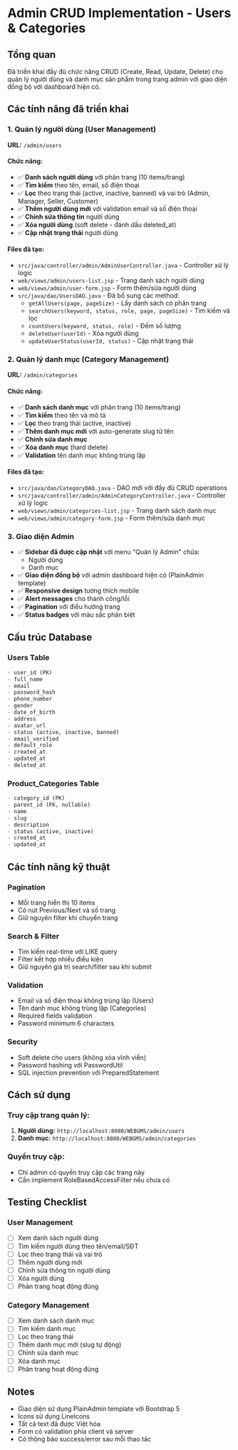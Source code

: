 # Admin CRUD Implementation - Users & Categories

## Tổng quan
Đã triển khai đầy đủ chức năng CRUD (Create, Read, Update, Delete) cho quản lý người dùng và danh mục sản phẩm trong trang admin với giao diện đồng bộ với dashboard hiện có.

## Các tính năng đã triển khai

### 1. Quản lý người dùng (User Management)
**URL:** `/admin/users`

#### Chức năng:
- ✅ **Danh sách người dùng** với phân trang (10 items/trang)
- ✅ **Tìm kiếm** theo tên, email, số điện thoại
- ✅ **Lọc** theo trạng thái (active, inactive, banned) và vai trò (Admin, Manager, Seller, Customer)
- ✅ **Thêm người dùng mới** với validation email và số điện thoại
- ✅ **Chỉnh sửa thông tin** người dùng
- ✅ **Xóa người dùng** (soft delete - đánh dấu deleted_at)
- ✅ **Cập nhật trạng thái** người dùng

#### Files đã tạo:
- `src/java/controller/admin/AdminUserController.java` - Controller xử lý logic
- `web/views/admin/users-list.jsp` - Trang danh sách người dùng
- `web/views/admin/user-form.jsp` - Form thêm/sửa người dùng
- `src/java/dao/UsersDAO.java` - Đã bổ sung các method:
  - `getAllUsers(page, pageSize)` - Lấy danh sách có phân trang
  - `searchUsers(keyword, status, role, page, pageSize)` - Tìm kiếm và lọc
  - `countUsers(keyword, status, role)` - Đếm số lượng
  - `deleteUser(userId)` - Xóa người dùng
  - `updateUserStatus(userId, status)` - Cập nhật trạng thái

### 2. Quản lý danh mục (Category Management)
**URL:** `/admin/categories`

#### Chức năng:
- ✅ **Danh sách danh mục** với phân trang (10 items/trang)
- ✅ **Tìm kiếm** theo tên và mô tả
- ✅ **Lọc** theo trạng thái (active, inactive)
- ✅ **Thêm danh mục mới** với auto-generate slug từ tên
- ✅ **Chỉnh sửa danh mục**
- ✅ **Xóa danh mục** (hard delete)
- ✅ **Validation** tên danh mục không trùng lặp

#### Files đã tạo:
- `src/java/dao/CategoryDAO.java` - DAO mới với đầy đủ CRUD operations
- `src/java/controller/admin/AdminCategoryController.java` - Controller xử lý logic
- `web/views/admin/categories-list.jsp` - Trang danh sách danh mục
- `web/views/admin/category-form.jsp` - Form thêm/sửa danh mục

### 3. Giao diện Admin
- ✅ **Sidebar đã được cập nhật** với menu "Quản lý Admin" chứa:
  - Người dùng
  - Danh mục
- ✅ **Giao diện đồng bộ** với admin dashboard hiện có (PlainAdmin template)
- ✅ **Responsive design** tương thích mobile
- ✅ **Alert messages** cho thành công/lỗi
- ✅ **Pagination** với điều hướng trang
- ✅ **Status badges** với màu sắc phân biệt

## Cấu trúc Database

### Users Table
```sql
- user_id (PK)
- full_name
- email
- password_hash
- phone_number
- gender
- date_of_birth
- address
- avatar_url
- status (active, inactive, banned)
- email_verified
- default_role
- created_at
- updated_at
- deleted_at
```

### Product_Categories Table
```sql
- category_id (PK)
- parent_id (FK, nullable)
- name
- slug
- description
- status (active, inactive)
- created_at
- updated_at
```

## Các tính năng kỹ thuật

### Pagination
- Mỗi trang hiển thị 10 items
- Có nút Previous/Next và số trang
- Giữ nguyên filter khi chuyển trang

### Search & Filter
- Tìm kiếm real-time với LIKE query
- Filter kết hợp nhiều điều kiện
- Giữ nguyên giá trị search/filter sau khi submit

### Validation
- Email và số điện thoại không trùng lặp (Users)
- Tên danh mục không trùng lặp (Categories)
- Required fields validation
- Password minimum 6 characters

### Security
- Soft delete cho users (không xóa vĩnh viễn)
- Password hashing với PasswordUtil
- SQL injection prevention với PreparedStatement

## Cách sử dụng

### Truy cập trang quản lý:
1. **Người dùng:** `http://localhost:8080/WEBGMS/admin/users`
2. **Danh mục:** `http://localhost:8080/WEBGMS/admin/categories`

### Quyền truy cập:
- Chỉ admin có quyền truy cập các trang này
- Cần implement RoleBasedAccessFilter nếu chưa có

## Testing Checklist

### User Management
- [ ] Xem danh sách người dùng
- [ ] Tìm kiếm người dùng theo tên/email/SĐT
- [ ] Lọc theo trạng thái và vai trò
- [ ] Thêm người dùng mới
- [ ] Chỉnh sửa thông tin người dùng
- [ ] Xóa người dùng
- [ ] Phân trang hoạt động đúng

### Category Management
- [ ] Xem danh sách danh mục
- [ ] Tìm kiếm danh mục
- [ ] Lọc theo trạng thái
- [ ] Thêm danh mục mới (slug tự động)
- [ ] Chỉnh sửa danh mục
- [ ] Xóa danh mục
- [ ] Phân trang hoạt động đúng

## Notes
- Giao diện sử dụng PlainAdmin template với Bootstrap 5
- Icons sử dụng LineIcons
- Tất cả text đã được Việt hóa
- Form có validation phía client và server
- Có thông báo success/error sau mỗi thao tác
